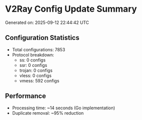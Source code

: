 # V2Ray Config Update Summary
Generated on: 2025-09-12 22:44:42 UTC

## Configuration Statistics
- Total configurations: 7853
- Protocol breakdown:
  - ss: 0 configs
  - ssr: 0 configs
  - trojan: 0 configs
  - vless: 0 configs
  - vmess: 592 configs

## Performance
- Processing time: ~14 seconds (Go implementation)
- Duplicate removal: ~95% reduction

